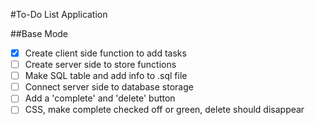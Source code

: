 #To-Do List Application

##Base Mode
- [x] Create client side function to add tasks
- [ ] Create server side to store functions
- [ ] Make SQL table and add info to .sql file
- [ ] Connect server side to database storage
- [ ] Add a 'complete' and 'delete' button
- [ ] CSS, make complete checked off or green, delete should disappear
